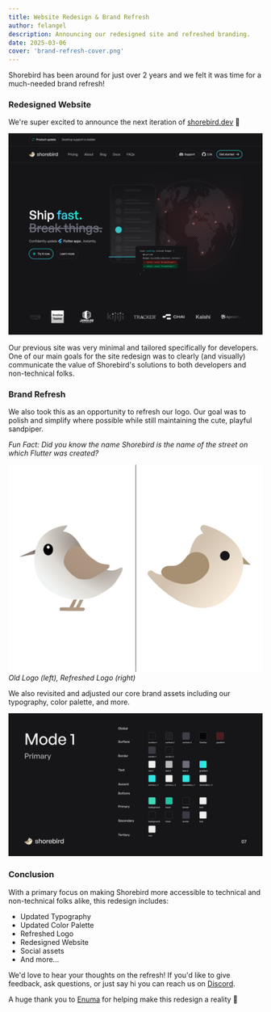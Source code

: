 ```yaml
---
title: Website Redesign & Brand Refresh
author: felangel
description: Announcing our redesigned site and refreshed branding.
date: 2025-03-06
cover: 'brand-refresh-cover.png'
---
```


<!-- cspell:ignore Enuma  -->

Shorebird has been around for just over 2 years and we felt it was time for a
much-needed brand refresh!

### Redesigned Website

We're super excited to announce the next iteration of
[shorebird.dev](https://shorebird.dev) 🥳

![New Site Design](../../assets/blog/brand-refresh/new-site-design.png)

Our previous site was very minimal and tailored specifically for developers. One
of our main goals for the site redesign was to clearly (and visually)
communicate the value of Shorebird's solutions to both developers and
non-technical folks.

### Brand Refresh

We also took this as an opportunity to refresh our logo. Our goal was to polish
and simplify where possible while still maintaining the cute, playful sandpiper.

_Fun Fact: Did you know the name Shorebird is the name of the street on which
Flutter was created?_

![Refreshed Logo](../../assets/blog/brand-refresh/refreshed-logo.png) _Old Logo
(left), Refreshed Logo (right)_

We also revisited and adjusted our core brand assets including our typography,
color palette, and more.

![Color Palette](../../assets/blog/brand-refresh/color-palette.png)

### Conclusion

With a primary focus on making Shorebird more accessible to technical and
non-technical folks alike, this redesign includes:

- Updated Typography
- Updated Color Palette
- Refreshed Logo
- Redesigned Website
- Social assets
- And more...

We'd love to hear your thoughts on the refresh! If you'd like to give feedback,
ask questions, or just say hi you can reach us on
[Discord](https://discord.gg/shorebird).

A huge thank you to [Enuma](https://www.enuma-collective.com) for helping make
this redesign a reality 💙
